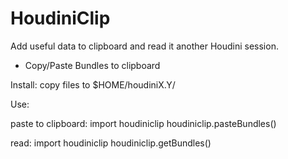HoudiniClip
===========
Add useful data to clipboard and read it another Houdini session.

- Copy/Paste Bundles to clipboard

Install:
copy files to $HOME/houdiniX.Y/

Use:

paste to clipboard:
import houdiniclip
houdiniclip.pasteBundles()

read:
import houdiniclip
houdiniclip.getBundles()
